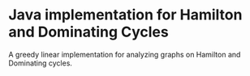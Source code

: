# Java implementation for Hamilton and Dominating Cycles
A greedy linear implementation for analyzing graphs on Hamilton and Dominating cycles.
